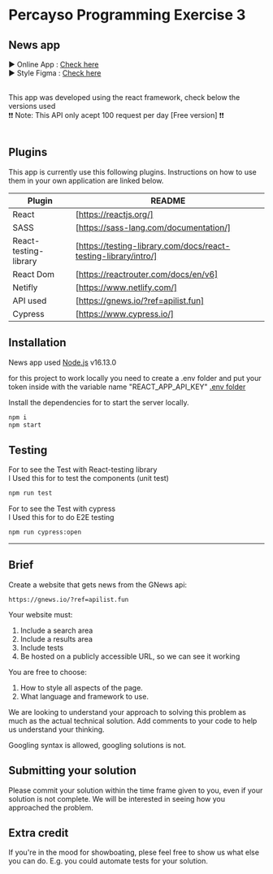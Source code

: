 # Percayso Programming Exercise 3

## News app

▶️ Online App : [Check here](https://news-percayso-test.netlify.app/)<br>
▶️ Style Figma : [Check here](https://www.figma.com/file/NQaHoISOcFI2EvePRxW1at/Percayso-News?node-id=17%3A2)<br><br>

This app was developed using the react framework, check below the versions used<br>
❗❗ Note: This API only acept 100 request per day [Free version] ❗❗<br><br>

## Plugins

This app is currently use this following plugins.
Instructions on how to use them in your own application are linked below.

| Plugin                | README                                                          |
| --------------------- | --------------------------------------------------------------- |
| React                 | [https://reactjs.org/]                                          |
| SASS                  | [https://sass-lang.com/documentation/]                          |
| React-testing-library | [https://testing-library.com/docs/react-testing-library/intro/] |
| React Dom             | [https://reactrouter.com/docs/en/v6]                            |
| Netifly               | [https://www.netlify.com/]                                      |
| API used              | [https://gnews.io/?ref=apilist.fun]                             |
| Cypress               | [https://www.cypress.io/]                                       |

## Installation

News app used [Node.js](https://nodejs.org/) v16.13.0

for this project to work locally you need to create a .env folder and put your token inside with the variable name "REACT_APP_API_KEY" [.env folder](https://github.com/motdotla/dotenv)

Install the dependencies for to start the server locally.

```sh
npm i
npm start
```

## Testing

For to see the Test with React-testing library<br>
I Used this for to test the components (unit test)

```sh
npm run test
```

For to see the Test with cypress<br>
I Used this for to do E2E testing

```sh
npm run cypress:open
```

---

## Brief

Create a website that gets news from the GNews api:

    https://gnews.io/?ref=apilist.fun

Your website must:

1. Include a search area
2. Include a results area
3. Include tests
4. Be hosted on a publicly accessible URL, so we can see it working

You are free to choose:

1. How to style all aspects of the page.
2. What language and framework to use.

We are looking to understand your approach to solving this problem as much as the actual technical solution. Add comments to your code to help us understand your thinking.

Googling syntax is allowed, googling solutions is not.

## Submitting your solution

Please commit your solution within the time frame given to you, even if your solution is not complete. We will be interested in seeing how you approached the problem.

## Extra credit

If you're in the mood for showboating, plese feel free to show us what else you can do. E.g. you could automate tests for your solution.
